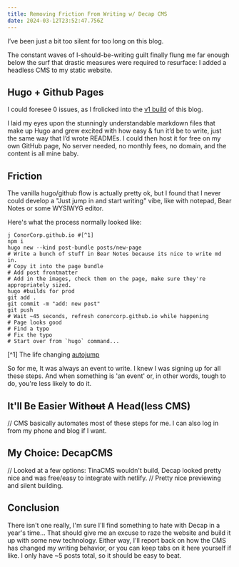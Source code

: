 ```yaml
---
title: Removing Friction From Writing w/ Decap CMS
date: 2024-03-12T23:52:47.756Z
---
```

I’ve been just a bit too silent for too long on this blog.

The constant waves of I-should-be-writing guilt finally flung me far enough below the surf that drastic measures were required to resurface: I added a headless CMS to my static website.

## Hugo + Github Pages

I could foresee 0 issues, as I frolicked into the [v1 build](https://c0n0.com/posts/website-in-10-minutes-for-programmers/) of this blog.

I laid my eyes upon the stunningly understandable markdown files that make up Hugo and grew excited with how easy & fun it’d be to write, just the same way that I’d wrote READMEs. I could then host it for free on my own GitHub page, No server needed, no monthly fees, no domain, and the content is all mine baby.

## Friction

The vanilla hugo/github flow is actually pretty ok, but I found that I never could develop a "Just jump in and start writing" vibe, like with notepad, Bear Notes or some WYSIWYG editor.

Here's what the process normally looked like:

```shell
j ConorCorp.github.io #[^1]
npm i
hugo new --kind post-bundle posts/new-page
# Write a bunch of stuff in Bear Notes because its nice to write md in.
# Copy it into the page bundle
# Add post frontmatter
# Add in the images, check them on the page, make sure they're appropriately sized.
hugo #builds for prod
git add .
git commit -m "add: new post"
git push
# Wait ~45 seconds, refresh conorcorp.github.io while happening
# Page looks good
# Find a typo
# Fix the typo
# Start over from `hugo` command...
```

[^1] The life changing [autojump](https://github.com/wting/autojump)

So for me, It was always an event to write. I knew I was signing up for all these steps. And when something is 'an event' or, in other words, tough to do, you're less likely to do it.

## It'll Be Easier With~~out~~ A Head(less CMS)

// CMS basically automates most of these steps for me. I can also log in from my phone and blog if I want.

## My Choice: DecapCMS

// Looked at a few options: TinaCMS wouldn't build, Decap looked pretty nice and was free/easy to integrate with netlify.
// Pretty nice previewing and silent building.

## Conclusion

There isn't one really, I'm sure I'll find something to hate with Decap in a year's time... That should give me an excuse to raze the website and build it up with some new technology. Either way, I'll report back on how the CMS has changed my writing behavior, or you can keep tabs on it here yourself if like. I only have ~5 posts total, so it should be easy to beat.
